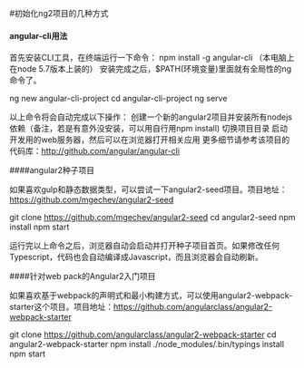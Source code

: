 #初始化ng2项目的几种方式



#### angular-cli用法

首先安装CLI工具，在终端运行一下命令：
npm install -g angular-cli （本电脑上在node 5.7版本上装的）
安装完成之后，$PATH(环境变量)里面就有全局性的ng命令了。

ng new angular-cli-project
cd angular-cli-project
ng serve

以上命令将会自动完成以下操作：
创建一个新的angular2项目并安装所有nodejs依赖（备注，若是有意外没安装，可以用自行用npm install)
切换项目目录
启动开发用的web服务器，然后可以在浏览器打开相关应用
更多细节请参考该项目的代码库：http://github.com/angular/angular-cli

####angular2种子项目

如果喜欢gulp和静态数据类型，可以尝试一下angular2-seed项目。项目地址：https://github.com/mgechev/angular2-seed

git clone https://github.com/mgechev/angular2-seed
cd angular2-seed
npm install
npm start

运行完以上命令之后，浏览器自动会启动并打开种子项目首页。如果修改任何Typescript，代码也会自动编译成Javascript，而且浏览器会自动刷新。



####针对web pack的Angular2入门项目

如果喜欢基于webpack的声明式和最小构建方式，可以使用angular2-webpack-starter这个项目。项目地址：https://github.com/angularclass/angular2-webpack-starter

git clone https://github.com/angularclass/angular2-webpack-starter
cd angular2-webpack-starter
npm install
./node_modules/.bin/typings  install
npm start



